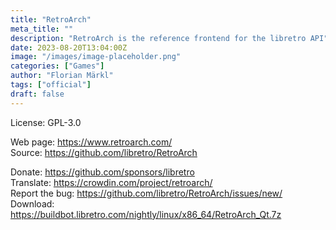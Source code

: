 ```yaml
---
title: "RetroArch"
meta_title: ""
description: "RetroArch is the reference frontend for the libretro API"
date: 2023-08-20T13:04:00Z
image: "/images/image-placeholder.png"
categories: ["Games"]
author: "Florian Märkl"
tags: ["official"]
draft: false
---
```


License: GPL-3.0

Web page: https://www.retroarch.com/  
Source: https://github.com/libretro/RetroArch

Donate: https://github.com/sponsors/libretro  
Translate: https://crowdin.com/project/retroarch/  
Report the bug: https://github.com/libretro/RetroArch/issues/new/  
Download: https://buildbot.libretro.com/nightly/linux/x86_64/RetroArch_Qt.7z
